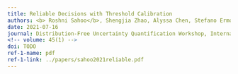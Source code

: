 ```yaml
---
title: Reliable Decisions with Threshold Calibration
authors: <b> Roshni Sahoo</b>, Shengjia Zhao, Alyssa Chen, Stefano Ermon
date: 2021-07-16
journal: Distribution-Free Uncertainty Quantification Workshop, International Conference on Machine Learning (ICML) 2021
<!-- volume: 45(1) -->
doi: TODO
ref-1-name: pdf
ref-1-link: ../papers/sahoo2021reliable.pdf
---
```

